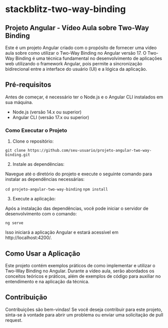 # stackblitz-two-way-binding

## Projeto Angular - Vídeo Aula sobre Two-Way Binding
Este é um projeto Angular criado com o propósito de fornecer uma vídeo aula sobre como utilizar o Two-Way Binding no Angular versão 17. O Two-Way Binding é uma técnica fundamental no desenvolvimento de aplicações web utilizando o framework Angular, pois permite a sincronização bidirecional entre a interface do usuário (UI) e a lógica da aplicação.

## Pré-requisitos
Antes de começar, é necessário ter o Node.js e o Angular CLI instalados em sua máquina.

* Node.js (versão 14.x ou superior)
* Angular CLI (versão 17.x ou superior)

### Como Executar o Projeto
1. Clone o repositório:

`git clone https://github.com/seu-usuario/projeto-angular-two-way-binding.git`

2. Instale as dependências:

Navegue até o diretório do projeto e execute o seguinte comando para instalar as dependências necessárias:

`cd projeto-angular-two-way-binding`
`npm install`

3. Execute a aplicação:

Após a instalação das dependências, você pode iniciar o servidor de desenvolvimento com o comando:

`ng serve`

Isso iniciará a aplicação Angular e estará acessível em http://localhost:4200/.

## Como Usar a Aplicação
Este projeto contém exemplos práticos de como implementar e utilizar o Two-Way Binding no Angular. Durante a vídeo aula, serão abordados os conceitos teóricos e práticos, além de exemplos de código para auxiliar no entendimento e na aplicação da técnica.

## Contribuição
Contribuições são bem-vindas! Se você deseja contribuir para este projeto, sinta-se à vontade para abrir um problema ou enviar uma solicitação de pull request.
